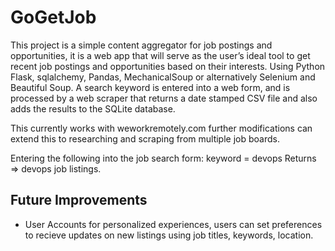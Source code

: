 # GoGetJob

This project is a simple content aggregator for job postings and opportunities, it is a web app that will serve as the user’s ideal tool to get recent job postings and opportunities based on their interests. Using Python Flask, sqlalchemy, Pandas, MechanicalSoup or alternatively Selenium and Beautiful Soup. A search keyword is entered into a web form, and is processed by a web scraper that returns a date stamped CSV file and also adds the results to the SQLite database.

This currently works with weworkremotely.com further modifications can extend this to researching and scraping from multiple job boards.

Entering the following into the job search form:
keyword = devops
Returns => devops job listings.

## Future Improvements

- User Accounts for personalized experiences, users can set preferences to recieve updates on new listings using job titles, keywords, location.
